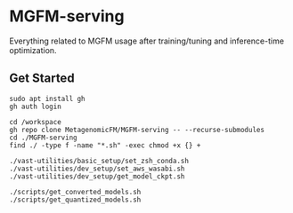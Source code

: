 # MGFM-serving

Everything related to MGFM usage after training/tuning and inference-time optimization.

## Get Started

```shell
sudo apt install gh
gh auth login
```

```shell
cd /workspace
gh repo clone MetagenomicFM/MGFM-serving -- --recurse-submodules
cd ./MGFM-serving
find ./ -type f -name "*.sh" -exec chmod +x {} +
```

```shell
./vast-utilities/basic_setup/set_zsh_conda.sh
./vast-utilities/dev_setup/set_aws_wasabi.sh
./vast-utilities/dev_setup/get_model_ckpt.sh
```

```shell
./scripts/get_converted_models.sh
./scripts/get_quantized_models.sh
```
